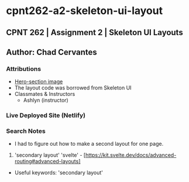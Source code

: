 # cpnt262-a2-skeleton-ui-layout

## CPNT 262 | Assignment 2 | Skeleton UI Layouts

## Author: Chad Cervantes

### Attributions

- [Hero-section image](https://en.wikipedia.org/wiki/Day_of_the_Dead#/media/File:Posada2.Catrina.jpeg)
- The layout code was borrowed from Skeleton UI 
- Classmates & Instructors
  - Ashlyn (instructor)

### Live Deployed Site (Netlify)

### Search Notes

- I had to figure out how to make a second layout for one page.

1. 'secondary layout' 'svelte' - [https://kit.svelte.dev/docs/advanced-routing#advanced-layouts]
  - Useful keywords: 'secondary layout'